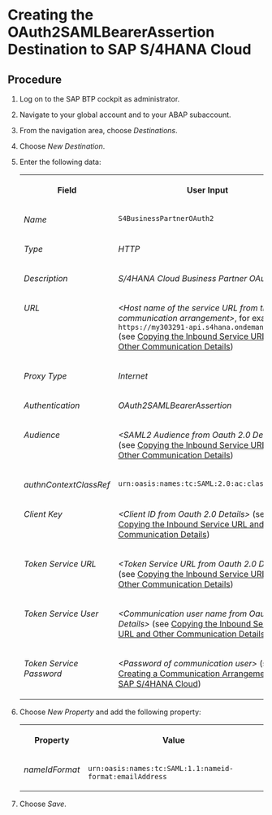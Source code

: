 <!-- loiob968a25fe20e4f9a8f4366d1972fc7d4 -->

# Creating the OAuth2SAMLBearerAssertion Destination to SAP S/4​HANA Cloud



## Procedure

1.  Log on to the SAP BTP cockpit as administrator.

2.  Navigate to your global account and to your ABAP subaccount.

3.  From the navigation area, choose *Destinations*.

4.  Choose *New Destination*.

5.  Enter the following data:


    <table>
    <tr>
    <th valign="top">

    Field
    
    </th>
    <th valign="top">

    User Input
    
    </th>
    </tr>
    <tr>
    <td valign="top">
    
    *Name*
    
    </td>
    <td valign="top">
    
    `S4BusinessPartnerOAuth2`
    
    </td>
    </tr>
    <tr>
    <td valign="top">
    
    *Type* 
    
    </td>
    <td valign="top">
    
    *HTTP* 
    
    </td>
    </tr>
    <tr>
    <td valign="top">
    
    *Description*
    
    </td>
    <td valign="top">
    
    *S/4HANA Cloud Business Partner OAuth2​*
    
    </td>
    </tr>
    <tr>
    <td valign="top">
    
    *URL*
    
    </td>
    <td valign="top">
    
    *<Host name of the service URL from the communication arrangement​\>*, for example, `https://my303291-api.s4hana.ondemand.com` \(see [Copying the Inbound Service URL and Other Communication Details](copying-the-inbound-service-url-and-other-communication-details-a14394b.md)\)
    
    </td>
    </tr>
    <tr>
    <td valign="top">
    
    *Proxy Type*
    
    </td>
    <td valign="top">
    
    *Internet*
    
    </td>
    </tr>
    <tr>
    <td valign="top">
    
    *Authentication*
    
    </td>
    <td valign="top">
    
    *OAuth2SAMLBearerAssertion​*
    
    </td>
    </tr>
    <tr>
    <td valign="top">
    
    *Audience*
    
    </td>
    <td valign="top">
    
    *<SAML2 Audience from Oauth 2.0 Details\>* \(see [Copying the Inbound Service URL and Other Communication Details](copying-the-inbound-service-url-and-other-communication-details-a14394b.md)\)
    
    </td>
    </tr>
    <tr>
    <td valign="top">
    
    *authnContextClassRef*
    
    </td>
    <td valign="top">
    
    `urn:oasis:names:tc:SAML:2.0:ac:classes:X509​`
    
    </td>
    </tr>
    <tr>
    <td valign="top">
    
    *Client Key*
    
    </td>
    <td valign="top">
    
    *<Client ID from Oauth 2.0 Details\>* \(see [Copying the Inbound Service URL and Other Communication Details](copying-the-inbound-service-url-and-other-communication-details-a14394b.md)\)
    
    </td>
    </tr>
    <tr>
    <td valign="top">
    
    *Token Service URL*
    
    </td>
    <td valign="top">
    
    *<Token Service URL from Oauth 2.0 Details\>* \(see [Copying the Inbound Service URL and Other Communication Details](copying-the-inbound-service-url-and-other-communication-details-a14394b.md)\)
    
    </td>
    </tr>
    <tr>
    <td valign="top">
    
    *Token Service User*
    
    </td>
    <td valign="top">
    
    *<Communication user name​ from Oauth 2.0 Details\>* \(see [Copying the Inbound Service URL and Other Communication Details](copying-the-inbound-service-url-and-other-communication-details-a14394b.md)\)
    
    </td>
    </tr>
    <tr>
    <td valign="top">
    
    *Token Service Password​*
    
    </td>
    <td valign="top">
    
    *<Password of communication user\>* \(see [Creating a Communication Arrangement in SAP S/4HANA Cloud](creating-a-communication-arrangement-in-sap-s-4hana-cloud-889fbe3.md)\)
    
    </td>
    </tr>
    </table>
    
6.  Choose *New Property* and add the following property:


    <table>
    <tr>
    <th valign="top">

    Property
    
    </th>
    <th valign="top">

    Value
    
    </th>
    </tr>
    <tr>
    <td valign="top">
    
    *nameIdFormat*​
    
    </td>
    <td valign="top">
    
    `urn:oasis:names:tc:SAML:1.1:nameid-format:emailAddress`
    
    </td>
    </tr>
    </table>
    
7.  Choose *Save*.



